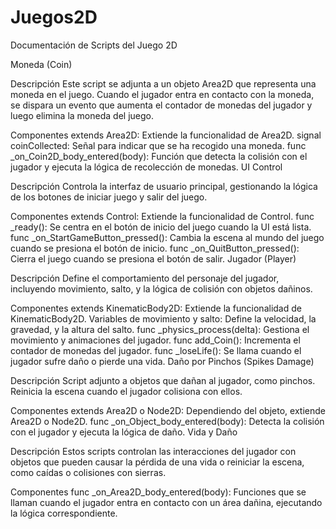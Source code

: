 # Juegos2D

Documentación de Scripts del Juego 2D

Moneda (Coin)

Descripción
Este script se adjunta a un objeto Area2D que representa una moneda en el juego. Cuando el jugador entra en contacto con la moneda, se dispara un evento que aumenta el contador de monedas del jugador y luego elimina la moneda del juego.

Componentes
extends Area2D: Extiende la funcionalidad de Area2D.
signal coinCollected: Señal para indicar que se ha recogido una moneda.
func _on_Coin2D_body_entered(body): Función que detecta la colisión con el jugador y ejecuta la lógica de recolección de monedas.
UI Control

Descripción
Controla la interfaz de usuario principal, gestionando la lógica de los botones de iniciar juego y salir del juego.

Componentes
extends Control: Extiende la funcionalidad de Control.
func _ready(): Se centra en el botón de inicio del juego cuando la UI está lista.
func _on_StartGameButton_pressed(): Cambia la escena al mundo del juego cuando se presiona el botón de inicio.
func _on_QuitButton_pressed(): Cierra el juego cuando se presiona el botón de salir.
Jugador (Player)

Descripción
Define el comportamiento del personaje del jugador, incluyendo movimiento, salto, y la lógica de colisión con objetos dañinos.

Componentes
extends KinematicBody2D: Extiende la funcionalidad de KinematicBody2D.
Variables de movimiento y salto: Define la velocidad, la gravedad, y la altura del salto.
func _physics_process(delta): Gestiona el movimiento y animaciones del jugador.
func add_Coin(): Incrementa el contador de monedas del jugador.
func _loseLife(): Se llama cuando el jugador sufre daño o pierde una vida.
Daño por Pinchos (Spikes Damage)

Descripción
Script adjunto a objetos que dañan al jugador, como pinchos. Reinicia la escena cuando el jugador colisiona con ellos.

Componentes
extends Area2D o Node2D: Dependiendo del objeto, extiende Area2D o Node2D.
func _on_Object_body_entered(body): Detecta la colisión con el jugador y ejecuta la lógica de daño.
Vida y Daño

Descripción
Estos scripts controlan las interacciones del jugador con objetos que pueden causar la pérdida de una vida o reiniciar la escena, como caídas o colisiones con sierras.

Componentes
func _on_Area2D_body_entered(body): Funciones que se llaman cuando el jugador entra en contacto con un área dañina, ejecutando la lógica correspondiente.
